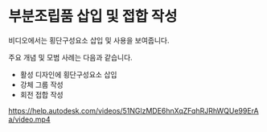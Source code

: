 # 부분조립품 삽입 및 접합 작성
 비디오에서는 횡단구성요소 삽입 및 사용을 보여줍니다.

주요 개념 및 모범 사례는 다음과 같습니다.

* 활성 디자인에 횡단구성요소 삽입
* 강체 그룹 작성
* 회전 접합 작성

https://help.autodesk.com/videos/51NGlzMDE6hnXqZFqhRJRhWQUe99ErAa/video.mp4
